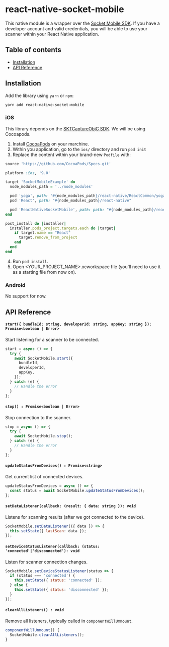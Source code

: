 # react-native-socket-mobile

This native module is a wrapper over the [Socket Mobile SDK](https://www.socketmobile.com/developer/portal/welcome). If you have a developer account and valid credentials, you will be able to use your scanner within your React Native application.

## Table of contents
- [Installation](#installation)
- [API Reference](#api-reference)

## Installation

Add the library using `yarn` or `npm`:

```bash
yarn add react-native-socket-mobile
```

### iOS

This library depends on the [SKTCaptureObjC SDK](https://github.com/SocketMobile/cocoapods-capture-obj-c). We will be using Cocoapods.

1. Install [CocoaPods](https://cocoapods.org/) on your marchine.
2. Within you application, go to the `ios/` directory and run `pod init`
3. Replace the content within your brand-new `Podfile` with:

```ruby
source 'https://github.com/CocoaPods/Specs.git'

platform :ios, '9.0'

target 'SocketMobileExample' do
  node_modules_path = '../node_modules'

  pod 'yoga', path: "#{node_modules_path}/react-native/ReactCommon/yoga/yoga.podspec"
  pod 'React', path: "#{node_modules_path}/react-native"

  pod 'ReactNativeSocketMobile', path: path: "#{node_modules_path}/react-native-socket-mobile/ios"
end

post_install do |installer|
  installer.pods_project.targets.each do |target|
    if target.name == "React"
      target.remove_from_project
    end
  end
end
```
4. Run `pod install`.
5. Open <YOUR_PROJECT_NAME>.xcworkspace file (you'll need to use it as a starting file from now on).

### Android

No support for now.

## API Reference

#### `start({ bundleId: string, developerId: string, appKey: string }): Promise<boolean | Error>`
Start listening for a scanner to be connected.
```js
start = async () => {
  try {
    await SocketMobile.start({
      bundleId,
      developerId,
      appKey,
    });
  } catch (e) {
    // Handle the error
  }
};
```

#### `stop() : Promise<boolean | Error>`
Stop connection to the scanner.
```js
stop = async () => {
  try {
    await SocketMobile.stop();
  } catch (e) {
    // Handle the error
  }
};
```

#### `updateStatusFromDevices() : Promise<string>`
Get current list of connected devices.
```js
updateStatusFromDevices = async () => {
  const status = await SocketMobile.updateStatusFromDevices();
};
```
  
#### `setDataListener(callback: (result: { data: string }): void`
Listens for scanning results (after we got connected to the device).
```js
SocketMobile.setDataListener(({ data }) => {
  this.setState({ lastScan: data });
});
```

#### `setDeviceStatusListener(callback: (status: 'connected'|'disconnected'): void`
Listen for scanner connection changes.
```js
SocketMobile.setDeviceStatusListener(status => {
  if (status === 'connected') {
    this.setState({ status: 'connected' });
  } else {
    this.setState({ status: 'disconnected' });
  }
});
```

#### `clearAllListeners() : void`
Remove all listeners, typically called in `componentWillUmmount`.
```js
componentWillUnmount() {
  SocketMobile.clearAllListeners();
}
```
